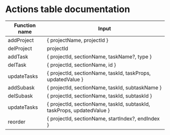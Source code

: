 # Actions table documentation

| **Function name** | **Input**                                                              |
| ----------------- | ---------------------------------------------------------------------- |
| addProject        | { projectName, projectId }                                             |
| delProject        | projectId                                                              |
| addTask           | { projectId, sectionName, taskName?, type }                            |
| delTask           | { projectId, sectionName, id }                                         |
| updateTasks       | { projectId, sectionName, taskId, taskProps, updatedValue }            |
| addSubask         | { projectId, sectionName, taskId, subtaskName }                        |
| delSubask         | { projectId, sectionName, taskId, subtaskId }                          |
| updateTasks       | { projectId, sectionName, taskId, subtaskId, taskProps, updatedValue } |
| reorder           | { projectId, sectionName, startIndex?, endIndex }                      |
